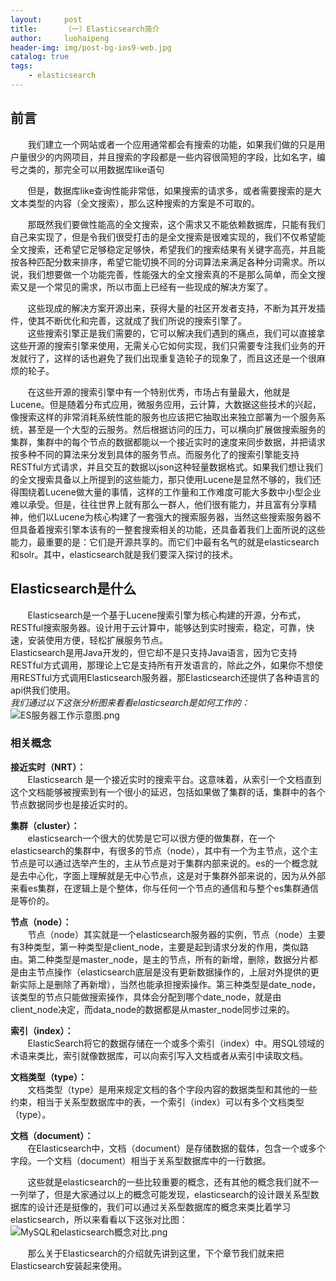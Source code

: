 ```yaml
---
layout:     post
title:      （一）Elasticsearch简介
author:     luohaipeng
header-img: img/post-bg-ios9-web.jpg
catalog: true
tags:
    - elasticsearch
---
```

## 前言
&#160; &#160; &#160; &#160;我们建立一个网站或者一个应用通常都会有搜索的功能，如果我们做的只是用户量很少的内网项目，并且搜索的字段都是一些内容很简短的字段，比如名字，编号之类的，那完全可以用数据库like语句  

&#160; &#160; &#160; &#160;但是，数据库like查询性能非常低，如果搜索的请求多，或者需要搜索的是大文本类型的内容（全文搜索），那么这种搜索的方案是不可取的。

&#160; &#160; &#160; &#160;那既然我们要做性能高的全文搜索，这个需求又不能依赖数据库，只能有我们自己来实现了，但是令我们很受打击的是全文搜索是很难实现的，我们不仅希望能全文搜索，还希望它足够稳定足够快，希望我们的搜索结果有关键字高亮，并且能按各种匹配分数来排序，希望它能切换不同的分词算法来满足各种分词需求。所以说，我们想要做一个功能完善，性能强大的全文搜索真的不是那么简单，而全文搜索又是一个常见的需求，所以市面上已经有一些现成的解决方案了。  

&#160; &#160; &#160; &#160;这些现成的解决方案开源出来，获得大量的社区开发者支持，不断为其开发插件，使其不断优化和完善，这就成了我们所说的搜索引擎了。  
&#160; &#160; &#160; &#160;这些搜索引擎正是我们需要的，它可以解决我们遇到的痛点，我们可以直接拿这些开源的搜索引擎来使用，无需关心它如何实现，我们只需要专注我们业务的开发就行了，这样的话也避免了我们出现重复造轮子的现象了，而且这还是一个很麻烦的轮子。  

&#160; &#160; &#160; &#160;在这些开源的搜索引擎中有一个特别优秀，市场占有量最大，他就是Lucene。但是随着分布式应用，微服务应用，云计算，大数据这些技术的兴起，像搜索这样的非常消耗系统性能的服务也应该把它抽取出来独立部署为一个服务系统，甚至是一个大型的云服务。然后根据访问的压力，可以横向扩展做搜索服务的集群，集群中的每个节点的数据都能以一个接近实时的速度来同步数据，并把请求按多种不同的算法来分发到具体的服务节点。而服务化了的搜索引擎能支持RESTful方式请求，并且交互的数据以json这种轻量数据格式。如果我们想让我们的全文搜索具备以上所提到的这些能力，那只使用Lucene是显然不够的，我们还得围绕着Lucene做大量的事情，这样的工作量和工作难度可能大多数中小型企业难以承受。但是，往往世界上就有那么一群人，他们很有能力，并且富有分享精神，他们以Lucene为核心构建了一套强大的搜索服务器，当然这些搜索服务器不但具备着搜索引擎本该有的一整套搜索相关的功能，还具备着我们上面所说的这些能力，最重要的是：它们是开源共享的。而它们中最有名气的就是elasticsearch和solr。其中，elasticsearch就是我们要深入探讨的技术。  
## Elasticsearch是什么
&#160; &#160; &#160; &#160;Elasticsearch是一个基于Lucene搜索引擎为核心构建的开源，分布式，RESTful搜索服务器。设计用于云计算中，能够达到实时搜索，稳定，可靠，快速，安装使用方便，轻松扩展服务节点。  
	Elasticsearch是用Java开发的，但它却不是只支持Java语言，因为它支持RESTful方式调用，那理论上它是支持所有开发语言的，除此之外，如果你不想使用RESTful方式调用Elasticsearch服务器，那Elasticsearch还提供了各种语言的api供我们使用。  
*我们通过以下这张分析图来看看elasticsearch是如何工作的：*  
![ES服务器工作示意图.png](https://upload-images.jianshu.io/upload_images/10574922-ca9349807b66a45a.png?imageMogr2/auto-orient/strip%7CimageView2/2/w/1240)
### 相关概念
**接近实时（NRT）：**  
&#160; &#160; &#160; &#160;Elasticsearch 是一个接近实时的搜索平台。这意味着，从索引一个文档直到这个文档能够被搜索到有一个很小的延迟，包括如果做了集群的话，集群中的各个节点数据同步也是接近实时的。  

**集群（cluster）：**  
&#160; &#160; &#160; &#160;elasticsearch一个很大的优势是它可以很方便的做集群，在一个elasticsearch的集群中，有很多的节点（node），其中有一个为主节点，这个主节点是可以通过选举产生的，主从节点是对于集群内部来说的。es的一个概念就是去中心化，字面上理解就是无中心节点，这是对于集群外部来说的，因为从外部来看es集群，在逻辑上是个整体，你与任何一个节点的通信和与整个es集群通信是等价的。  

**节点（node）：**  
&#160; &#160; &#160; &#160;节点（node）其实就是一个elasticsearch服务器的实例，节点（node）主要有3种类型，第一种类型是client_node，主要是起到请求分发的作用，类似路由。第二种类型是master_node，是主的节点，所有的新增，删除，数据分片都是由主节点操作（elasticsearch底层是没有更新数据操作的，上层对外提供的更新实际上是删除了再新增），当然也能承担搜索操作。第三种类型是date_node，该类型的节点只能做搜索操作，具体会分配到哪个date_node，就是由client_node决定，而data_node的数据都是从master_node同步过来的。  

**索引（index）：**  
&#160; &#160; &#160; &#160;ElasticSearch将它的数据存储在一个或多个索引（index）中。用SQL领域的术语来类比，索引就像数据库，可以向索引写入文档或者从索引中读取文档。  

**文档类型（type）：**  
&#160; &#160; &#160; &#160;文档类型（type）是用来规定文档的各个字段内容的数据类型和其他的一些约束，相当于关系型数据库中的表，一个索引（index）可以有多个文档类型（type）。  

**文档（document）：**  
&#160; &#160; &#160; &#160;在Elasticsearch中，文档（document）是存储数据的载体，包含一个或多个字段。一个文档（document）相当于关系型数据库中的一行数据。  

&#160; &#160; &#160; &#160;这些就是elasticsearch的一些比较重要的概念，还有其他的概念我们就不一一列举了，但是大家通过以上的概念可能发现，elasticsearch的设计跟关系型数据库的设计还是挺像的，我们可以通过关系型数据库的概念来类比着学习elasticsearch，所以来看看以下这张对比图：  
![MySQL和elasticsearch概念对比.png](https://upload-images.jianshu.io/upload_images/10574922-f83b179c85abcdc7.png?imageMogr2/auto-orient/strip%7CimageView2/2/w/1240)

&#160; &#160; &#160; &#160;那么关于Elasticsearch的介绍就先讲到这里，下个章节我们就来把Elasticsearch安装起来使用。



